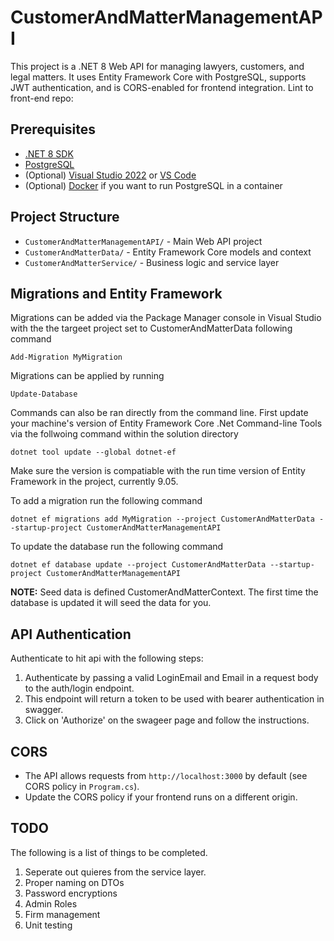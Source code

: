# CustomerAndMatterManagementAPI
This project is a .NET 8 Web API for managing lawyers, customers, and legal matters. It uses Entity Framework Core with PostgreSQL, supports JWT authentication, and is CORS-enabled for frontend integration.
Lint to front-end repo: 

## Prerequisites

- [.NET 8 SDK](https://dotnet.microsoft.com/download)
- [PostgreSQL](https://www.postgresql.org/download/)
- (Optional) [Visual Studio 2022](https://visualstudio.microsoft.com/vs/) or [VS Code](https://code.visualstudio.com/)
- (Optional) [Docker](https://www.docker.com/) if you want to run PostgreSQL in a container


## Project Structure

- `CustomerAndMatterManagementAPI/` - Main Web API project
- `CustomerAndMatterData/` - Entity Framework Core models and context
- `CustomerAndMatterService/` - Business logic and service layer

## Migrations and Entity Framework
Migrations can be added via the Package Manager console in Visual Studio with the the targeet project set to CustomerAndMatterData following command
```
Add-Migration MyMigration
```

Migrations can be applied by running 
```
Update-Database
```

Commands can also be ran directly from the command line. 
First update your machine's version of Entity Framework Core .Net Command-line Tools via the follwoing command within the solution directory
```
dotnet tool update --global dotnet-ef
```
Make sure the version is compatiable with the run time version of Entity Framework in the project, currently 9.05.

To add a migration run the following command
```
dotnet ef migrations add MyMigration --project CustomerAndMatterData --startup-project CustomerAndMatterManagementAPI
```

To update the database run the following command
```
dotnet ef database update --project CustomerAndMatterData --startup-project CustomerAndMatterManagementAPI
```

**NOTE:** Seed data is defined CustomerAndMatterContext. The first time the database is updated it will seed the data for you. 

## API Authentication
Authenticate to hit api with the following steps: 
1. Authenticate by passing a valid LoginEmail and Email in a request body to the auth/login endpoint.
1. This endpoint will return a token to be used with bearer authentication in swagger.
1. Click on 'Authorize' on the swageer page and follow the instructions. 


## CORS
- The API allows requests from `http://localhost:3000` by default (see CORS policy in `Program.cs`).
- Update the CORS policy if your frontend runs on a different origin.

## TODO
The following is a list of things to be completed.
1. Seperate out quieres from the service layer.
2. Proper naming on DTOs
3. Password encryptions
4. Admin Roles
5. Firm management
6. Unit testing